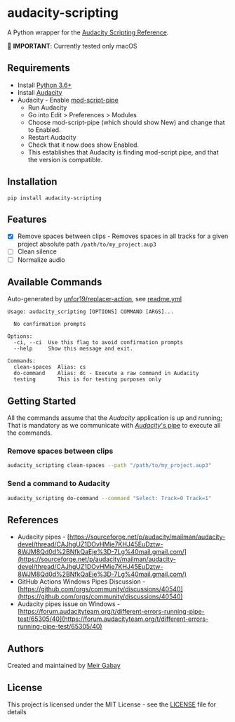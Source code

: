 # audacity-scripting

A Python wrapper for the [Audacity Scripting Reference](https://manual.audacityteam.org/man/scripting_reference.html).

📣 **IMPORTANT**: Currently tested only macOS

## Requirements

- Install [Python 3.6+](https://www.python.org/downloads/)
- Install [Audacity](https://www.audacityteam.org/download/)
- Audacity - Enable [mod-script-pipe](https://manual.audacityteam.org/man/scripting.html)
  - Run Audacity
  - Go into Edit > Preferences > Modules
  - Choose mod-script-pipe (which should show New) and change that to Enabled.
  - Restart Audacity
  - Check that it now does show Enabled.
  - This establishes that Audacity is finding mod-script pipe, and that the version is compatible.

## Installation

```
pip install audacity-scripting
```

## Features

- [x] Remove spaces between clips - Removes spaces in all tracks for a given project absolute path `/path/to/my_project.aup3`
- [ ] Clean silence
- [ ] Normalize audio

## Available Commands

Auto-generated by [unfor19/replacer-action](https://github.com/marketplace/actions/replacer-action), see [readme.yml](https://github.com/unfor19/frigga/blob/master/.github/workflows/readme.yml)

<!-- available_commands_start -->

```
Usage: audacity_scripting [OPTIONS] COMMAND [ARGS]...

  No confirmation prompts

Options:
  -ci, --ci  Use this flag to avoid confirmation prompts
  --help     Show this message and exit.

Commands:
  clean-spaces  Alias: cs
  do-command    Alias: dc - Execute a raw command in Audacity
  testing       This is for testing purposes only
```

<!-- available_commands_end -->

## Getting Started

All the commands assume that the _Audacity_ application is up and running; That is mandatory as we communicate with [_Audacity_'s pipe](https://manual.audacityteam.org/man/scripting.html) to execute all the commands.

### Remove spaces between clips

```bash
audacity_scripting clean-spaces --path "/path/to/my_project.aup3"
```

### Send a command to Audacity

```bash
audacity_scripting do-command --command "Select: Track=0 Track=1"
```

## References

- Audacity pipes - [https://sourceforge.net/p/audacity/mailman/audacity-devel/thread/CAJhgUZ1DOvHMie7KHJ45EuDztw-8WJM8Qd0d%2BNfkQaEje%3D-7Lg%40mail.gmail.com/](https://sourceforge.net/p/audacity/mailman/audacity-devel/thread/CAJhgUZ1DOvHMie7KHJ45EuDztw-8WJM8Qd0d%2BNfkQaEje%3D-7Lg%40mail.gmail.com/)
- GitHub Actions Windows Pipes Discussion - [https://github.com/orgs/community/discussions/40540](https://github.com/orgs/community/discussions/40540)
- Audacity pipes issue on Windows - [https://forum.audacityteam.org/t/different-errors-running-pipe-test/65305/40](https://forum.audacityteam.org/t/different-errors-running-pipe-test/65305/40)

## Authors

Created and maintained by [Meir Gabay](https://github.com/unfor19)

## License

This project is licensed under the MIT License - see the [LICENSE](https://github.com/unfor19/audacity-scripting/blob/master/LICENSE) file for details
